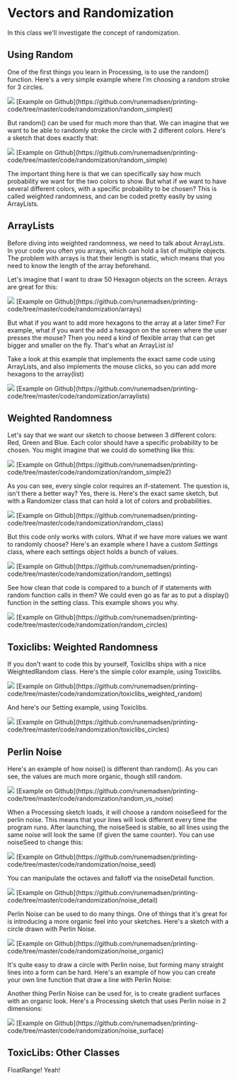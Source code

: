 Vectors and Randomization
=========================

In this class we'll investigate the concept of randomization.


Using Random
------------

One of the first things you learn in Processing, is to use the random() function. Here's a very simple example where I'm choosing a random stroke for 3 circles.

<img src="http://runemadsen-2012.s3.amazonaws.com/printing-code-2012/randomization/random_simplest_small.jpg" data-slideshow="http://runemadsen-2012.s3.amazonaws.com/printing-code-2012/randomization/random_simplest.png" />
[Example on Github](https://github.com/runemadsen/printing-code/tree/master/code/randomization/random_simplest)

But random() can be used for much more than that. We can imagine that we want to be able to randomly stroke the circle with 2 different colors. Here's a sketch that does exactly that:

<img src="http://runemadsen-2012.s3.amazonaws.com/printing-code-2012/randomization/random_simple_small.jpg" data-slideshow="http://runemadsen-2012.s3.amazonaws.com/printing-code-2012/randomization/random_simple.jpg" />
[Example on Github](https://github.com/runemadsen/printing-code/tree/master/code/randomization/random_simple)

The important thing here is that we can specifically say how much probability we want for the two colors to show. But what if we want to have several different colors, with a specific probability to be chosen? This is called weighted randomness, and can be coded pretty easily by using ArrayLists.


ArrayLists
----------

Before diving into weighted randomness, we need to talk about ArrayLists. In your code you often you arrays, which can hold a list of multiple objects. The problem with arrays is that their length is static, which means that you need to know the length of the array beforehand.

Let's imagine that I want to draw 50 Hexagon objects on the screen. Arrays are great for this:

<img src="http://runemadsen-2012.s3.amazonaws.com/printing-code-2012/randomization/arrays_small.jpg" data-slideshow="http://runemadsen-2012.s3.amazonaws.com/printing-code-2012/randomization/arrays.jpg" />
[Example on Github](https://github.com/runemadsen/printing-code/tree/master/code/randomization/arrays)

But what if you want to add more hexagons to the array at a later time? For example, what if you want the add a hexagon on the screen where the user presses the mouse? Then you need a kind of flexible array that can get bigger and smaller on the fly. That's what an ArrayList is! 

Take a look at this example that implements the exact same code using ArrayLists, and also implements the mouse clicks, so you can add more hexagons to the array(list)

<img src="http://runemadsen-2012.s3.amazonaws.com/printing-code-2012/randomization/arraylists_small.jpg" data-slideshow="http://runemadsen-2012.s3.amazonaws.com/printing-code-2012/randomization/arraylists.jpg" />
[Example on Github](https://github.com/runemadsen/printing-code/tree/master/code/randomization/arraylists)


Weighted Randomness
-------------------

Let's say that we want our sketch to choose between 3 different colors: Red, Green and Blue. Each color should have a specific probability to be chosen. You might imagine that we could do something like this:

<img src="http://runemadsen-2012.s3.amazonaws.com/printing-code-2012/randomization/random_simple2_small.jpg" data-slideshow="http://runemadsen-2012.s3.amazonaws.com/printing-code-2012/randomization/random_simple2.jpg" />
[Example on Github](https://github.com/runemadsen/printing-code/tree/master/code/randomization/random_simple2)

As you can see, every single color requires an if-statement. The question is, isn't there a better way? Yes, there is. Here's the exact same sketch, but with a Randomizer class that can hold a lot of colors and probabilities.

<img src="http://runemadsen-2012.s3.amazonaws.com/printing-code-2012/randomization/random_class_small.jpg" data-slideshow="http://runemadsen-2012.s3.amazonaws.com/printing-code-2012/randomization/random_class.png" />
[Example on Github](https://github.com/runemadsen/printing-code/tree/master/code/randomization/random_class)

But this code only works with colors. What if we have more values we want to randomly choose? Here's an example where I have a custom *Settings* class, where each settings object holds a bunch of values.

<img src="http://runemadsen-2012.s3.amazonaws.com/printing-code-2012/randomization/random_settings_small.jpg" data-slideshow="http://runemadsen-2012.s3.amazonaws.com/printing-code-2012/randomization/random_settings.jpg" />
[Example on Github](https://github.com/runemadsen/printing-code/tree/master/code/randomization/random_settings)

See how clean that code is compared to a bunch of if statements with random function calls in them? We could even go as far as to put a display() function in the setting class. This example shows you why.

<img src="http://runemadsen-2012.s3.amazonaws.com/printing-code-2012/randomization/random_circles_small.jpg" data-slideshow="http://runemadsen-2012.s3.amazonaws.com/printing-code-2012/randomization/random_circles.jpg" />
[Example on Github](https://github.com/runemadsen/printing-code/tree/master/code/randomization/random_circles)


Toxiclibs: Weighted Randomness
------------------------------

If you don't want to code this by yourself, Toxiclibs ships with a nice WeightedRandom class. Here's the simple color example, using Toxiclibs.

<img src="http://runemadsen-2012.s3.amazonaws.com/printing-code-2012/randomization/random_class_small.jpg" data-slideshow="http://runemadsen-2012.s3.amazonaws.com/printing-code-2012/randomization/random_class.png" />
[Example on Github](https://github.com/runemadsen/printing-code/tree/master/code/randomization/toxiclibs_weighted_random)

And here's our Setting example, using Toxiclibs.

<img src="http://runemadsen-2012.s3.amazonaws.com/printing-code-2012/randomization/random_circles_small.jpg" data-slideshow="http://runemadsen-2012.s3.amazonaws.com/printing-code-2012/randomization/random_circles.jpg" />
[Example on Github](https://github.com/runemadsen/printing-code/tree/master/code/randomization/toxiclibs_circles)


Perlin Noise
------------

Here's an example of how noise() is different than random(). As you can see, the values are much more organic, though still random.

<img src="http://runemadsen-2012.s3.amazonaws.com/printing-code-2012/randomization/random_vs_noise_small.jpg" data-slideshow="http://runemadsen-2012.s3.amazonaws.com/printing-code-2012/randomization/random_vs_noise.jpg" />
[Example on Github](https://github.com/runemadsen/printing-code/tree/master/code/randomization/random_vs_noise)

When a Processing sketch loads, it will choose a random noiseSeed for the perlin noise. This means that your lines will look different every time the program runs. After launching, the noiseSeed is stable, so all lines using the same noise will look the same (if given the same counter). You can use noiseSeed to change this:

<img src="http://runemadsen-2012.s3.amazonaws.com/printing-code-2012/randomization/noise_seed_small.jpg" data-slideshow="http://runemadsen-2012.s3.amazonaws.com/printing-code-2012/randomization/noise_seed.jpg" />
[Example on Github](https://github.com/runemadsen/printing-code/tree/master/code/randomization/noise_seed)

You can manipulate the octaves and falloff via the noiseDetail function.

<img src="http://runemadsen-2012.s3.amazonaws.com/printing-code-2012/randomization/noise_detail_small.jpg" data-slideshow="http://runemadsen-2012.s3.amazonaws.com/printing-code-2012/randomization/noise_detail.jpg" />
[Example on Github](https://github.com/runemadsen/printing-code/tree/master/code/randomization/noise_detail)

Perlin Noise can be used to do many things. One of things that it's great for is introducing a more organic feel into your sketches. Here's a sketch with a circle drawn with Perlin Noise.

<img src="http://runemadsen-2012.s3.amazonaws.com/printing-code-2012/randomization/noise_organic_small.jpg" data-slideshow="http://runemadsen-2012.s3.amazonaws.com/printing-code-2012/randomization/noise_organic.png" />
[Example on Github](https://github.com/runemadsen/printing-code/tree/master/code/randomization/noise_organic)

It's quite easy to draw a circle with Perlin noise, but forming many straight lines into a form can be hard. Here's an example of how you can create your own line function that draw a line with Perlin Noise:

Another thing Perlin Noise can be used for, is to create gradient surfaces with an organic look. Here's a Processing sketch that uses Perlin noise in 2 dimensions:

<img src="http://runemadsen-2012.s3.amazonaws.com/printing-code-2012/randomization/noise_surface_small.jpg" data-slideshow="http://runemadsen-2012.s3.amazonaws.com/printing-code-2012/randomization/noise_surface.jpg" />
[Example on Github](https://github.com/runemadsen/printing-code/tree/master/code/randomization/noise_surface)


ToxicLibs: Other Classes
------------------------

FloatRange! Yeah!

